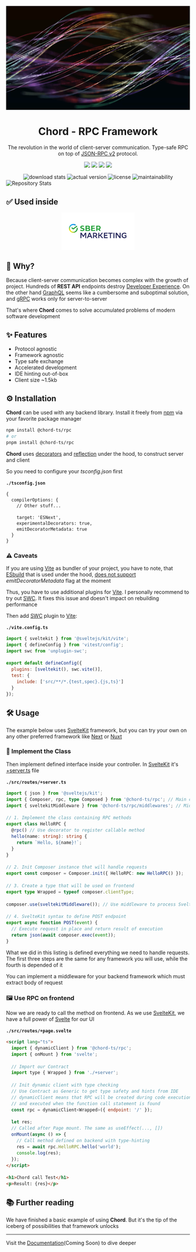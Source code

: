 <div id="header" align="center">
<img src="./docs/public/strings.png" alt="Strings"/>

# Chord - RPC Framework

The revolution in the world of client-server communication. Type-safe RPC on top of [JSON-RPC v2](https://www.jsonrpc.org/specification) protocol.

<a href="https://www.typescriptlang.org/"><img src="https://img.shields.io/badge/TypeScript-3178c6?style=for-the-badge&logo=typescript&logoColor=white"></a>
<a href="https://kit.svelte.dev/"><img src="https://img.shields.io/badge/SvelteKit-191919?style=for-the-badge&logo=svelte&logoColor=FF3E00"></a>
<a href="https://expressjs.com/"><img src="https://img.shields.io/badge/Express-69b74d?style=for-the-badge&logo=express&logoColor=white"></a>
<a href="https://www.jsonrpc.org/specification"><img src="https://img.shields.io/badge/JSONRPC-18181a?style=for-the-badge&logo=json&logoColor=white"></a>
</div>

<div align="center">
<img alt="download stats" src="https://img.shields.io/npm/dm/@chord-ts/rpc?style=flat&color=218380">  
<img alt="actual version" src="https://img.shields.io/npm/v/@chord-ts/rpc?
style=flat&color=3F4CF8&label=latest">
<img alt="license" src="https://img.shields.io/npm/l/@chord-ts/rpc?color=D81159
">
<img alt="maintainability" src="https://img.shields.io/codeclimate/maintainability/chord-ts/rpc?color=04E762
">
</div>

<img alt="Repository Stats" src="https://repobeats.axiom.co/api/embed/64b5982f552f7d4a6b4abfc52c3251b8591f2da8.svg">

## ✅ Used inside

<div align="center">
  <a href="https://sbermarketing.ru">
  <img alt="SberMarketing" src="./docs/public/SberMarketing.png" alt="SberMarketing" width="200"/>
  </a>  
</div>

## 🥏 Why?

Because client-server communication becomes complex with the growth of project. Hundreds of __REST API__ endpoints destroy [Developer Experience](https://github.blog/2023-06-08-developer-experience-what-is-it-and-why-should-you-care/). On the other hand [GraphQL](https://graphql.org/) seems like a cumbersome and suboptimal solution, and [gRPC](https://grpc.io/) works only for server-to-server

That's where __Chord__ comes to solve accumulated problems of modern software development

## ✨ Features

* Protocol agnostic
* Framework agnostic
* Type safe exchange
* Accelerated development
* IDE hinting out-of-box
* Client size ~1.5kb

## ⚙️ Installation

**Chord** can be used with any backend library. Install it freely from [npm](https://www.npmjs.com/package/@chord-ts/rpc) via your favorite package manager

```bash
npm install @chord-ts/rpc
# or
pnpm install @chord-ts/rpc
```

**Chord** uses [decorators](https://www.typescriptlang.org/docs/handbook/decorators.html) and [reflection](https://developer.mozilla.org/en-US/docs/Web/JavaScript/Reference/Global_Objects/Reflect) under the hood, to construct server and client

So you need to configure your _tsconfig.json_ first

**`./tsconfig.json`**

```json5
{
  compilerOptions: {
    // Other stuff...

    target: 'ESNext',
    experimentalDecorators: true,
    emitDecoratorMetadata: true
  }
}
```

### ⚠️ Caveats

If you are using [Vite](https://vitejs.dev/) as bundler of your project, you have to note, that [ESbuild](https://esbuild.github.io/) that is used under the hood, [does not support](https://github.com/evanw/esbuild/issues/257) _emitDecoratorMetadata_ flag at the moment

Thus, you have to use additional plugins for [Vite](https://vitejs.dev/). I personally recommend to try out [SWC](https://www.npmjs.com/package/unplugin-swc). It fixes this issue and doesn't impact on rebuilding performance

Then add [SWC](https://www.npmjs.com/package/unplugin-swc) plugin to [Vite](https://vitejs.dev/):

**`./vite.config.ts`**

```javascript
import { sveltekit } from '@sveltejs/kit/vite';
import { defineConfig } from 'vitest/config';
import swc from 'unplugin-swc';

export default defineConfig({
  plugins: [sveltekit(), swc.vite()],
  test: {
    include: ['src/**/*.{test,spec}.{js,ts}']
  }
});
```

## 🛠️ Usage

The example below uses [SvelteKit](https://kit.svelte.dev/) framework, but you can try your own on any other preferred framework like [Next](https://nextjs.org/) or [Nuxt](https://nuxt.com/)

### 📝 Implement the Class

Then implement defined interface inside your controller. In [SvelteKit](https://kit.svelte.dev/) it's [+server.ts](https://kit.svelte.dev/docs/routing#server) file

**`./src/routes/+server.ts`**

```typescript
import { json } from '@sveltejs/kit';
import { Composer, rpc, type Composed } from '@chord-ts/rpc'; // Main components of Chord we will use
import { sveltekitMiddleware } from '@chord-ts/rpc/middlewares'; // Middleware to process RequestEvent object

// 1. Implement the class containing RPC methods
export class HelloRPC {
  @rpc() // Use decorator to register callable method
  hello(name: string): string {
    return `Hello, ${name}!`;
  }
}

// 2. Init Composer instance that will handle requests
export const composer = Composer.init({ HelloRPC: new HelloRPC() });

// 3. Create a type that will be used on frontend
export type Wrapped = typeof composer.clientType;

composer.use(sveltekitMiddleware()); // Use middleware to process SvelteKit RequestEvent

// 4. SvelteKit syntax to define POST endpoint
export async function POST(event) {
  // Execute request in place and return result of execution
  return json(await composer.exec(event));
}
```

What we did in this listing is defined everything we need to handle requests. The first three steps are the same for any framework you will use, while the fourth is depended of it

You can implement a middleware for your backend framework which must extract body of request

### 🖼️ Use RPC on frontend

Now we are ready to call the method on frontend. As we use [SvelteKit](https://kit.svelte.dev/), we have a full power of [Svelte](https://svelte.dev/) for our UI

**`./src/routes/+page.svelte`**

```html
<script lang="ts">
  import { dynamicClient } from '@chord-ts/rpc';
  import { onMount } from 'svelte';

  // Import our Contract
  import type { Wrapped } from './+server';

  // Init dynamic client with type checking
  // Use Contract as Generic to get type safety and hints from IDE
  // dynamicClient means that RPC will be created during code execution
  // and executed when the function call statement is found
  const rpc = dynamicClient<Wrapped>({ endpoint: '/' });

  let res;
  // Called after Page mount. The same as useEffect(..., [])
  onMount(async () => {
    // Call method defined on backend with type-hinting
    res = await rpc.HelloRPC.hello('world');
    console.log(res);
  });
</script>

<h1>Chord call Test</h1>
<p>Result: {res}</p>
```

## 📚 Further reading

We have finished a basic example of using **Chord**. But it's the tip of the iceberg of possibilities that framework unlocks

---

Visit the [Documentation](https://chord.vercel.app)(Coming Soon) to dive deeper
